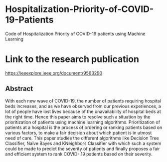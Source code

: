 # Hospitalization-Priority-of-COVID-19-Patients
Code of Hospitalization Priority of COVID-19 patients using Machine Learning

# Link to the research publication
https://ieeexplore.ieee.org/document/9563290

## Abstract

With each new wave of COVID-19, the number of patients requiring hospital beds increases, and as we have observed from our previous experiences, a lot of people have lost lives because of the unavailability of hospital beds at the right time. Hence this paper aims to resolve such a situation by the prioritization of patients using machine learning algorithms. Prioritization of patients at a hospital is the process of ordering or ranking patients based on various factors, to make a fair decision about which patient is in utmost need of care. This paper studies the different algorithms like Decision Tree Classifier, Naïve Bayes and KNeighbors Classifier with which such a system could be made to predict the severity of patients and finally proposes a fair and efficient system to rank COVID- 19 patients based on their severity.
